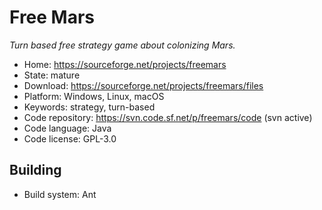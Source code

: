 # Free Mars

_Turn based free strategy game about colonizing Mars._

- Home: https://sourceforge.net/projects/freemars
- State: mature
- Download: https://sourceforge.net/projects/freemars/files
- Platform: Windows, Linux, macOS
- Keywords: strategy, turn-based
- Code repository: https://svn.code.sf.net/p/freemars/code (svn active)
- Code language: Java
- Code license: GPL-3.0


## Building

- Build system: Ant
